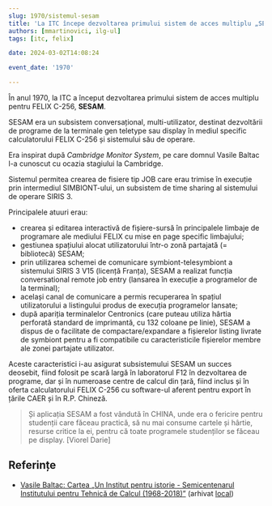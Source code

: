 ```yaml
---
slug: 1970/sistemul-sesam
title: 'La ITC începe dezvoltarea primului sistem de acces multiplu „SESAM”'
authors: [mmartinovici, ilg-ul]
tags: [itc, felix]

date: 2024-03-02T14:08:24

event_date: '1970'

---
```


În anul 1970, la ITC a început dezvoltarea primului sistem de acces multiplu pentru FELIX C-256, **SESAM**.

<!-- truncate -->

SESAM
era un subsistem conversațional,
multi-utilizator, destinat dezvoltării de programe de la terminale gen teletype sau display în mediul specific
calculatorului FELIX C-256 și sistemului său de operare.

Era inspirat după
_Cambridge Monitor System_, pe care domnul Vasile Baltac l-a cunoscut
cu ocazia stagiului la Cambridge.

Sistemul permitea crearea de fisiere tip JOB care erau trimise în execuție prin intermediul
SIMBIONT-ului, un subsistem de time sharing al sistemului de operare
SIRIS 3.

Principalele atuuri erau:

- crearea și editarea interactivă de fișiere-sursă în principalele
limbaje de programare ale mediului FELIX cu mise en page
specific limbajului;
- gestiunea spațiului alocat utilizatorului într-o zonă partajată
(= bibliotecă) SESAM;
- prin utilizarea schemei de comunicare symbiont-telesymbiont a
sistemului SIRIS 3 V15 (licență Franța), SESAM a realizat funcția
conversational remote job entry (lansarea în execuție a
programelor de la terminal);
- același canal de comunicare a permis recuperarea în spațiul
utilizatorului a listingului produs de execuția programelor
lansate;
- după apariția terminalelor Centronics (care puteau utiliza hârtia
perforată standard de imprimantă, cu 132 coloane pe linie),
SESAM a dispus de o facilitate de compactare/expandare a
fișierelor listing livrate de symbiont pentru a fi compatibile cu
caracteristicile fișierelor membre ale zonei partajate utilizator.

Aceste caracteristici i-au asigurat subsistemului SESAM un succes
deosebit, fiind folosit pe scară largă în laboratorul F12 în dezvoltarea de
programe, dar și în numeroase centre de calcul din țară, fiind inclus și în
oferta calculatorului FELIX C-256 cu software-ul aferent pentru export în
țările CAER și în R.P. Chineză.

> Și aplicația SESAM a fost vândută în CHINA, unde era o fericire pentru
studenții care făceau practică, să nu mai consume cartele și hârtie, resurse
critice la ei, pentru că toate programele studenților se făceau pe display. [Viorel Darie]

## Referințe

- [Vasile Baltac: Cartea „Un Institut pentru istorie - Semicentenarul Institutului pentru Tehnică de Calcul (1968-2018)”](/amintiri/2018/vbaltac-itc50ani/) (arhivat [local](https://cronica-it.github.io/arhiva/#2018))
